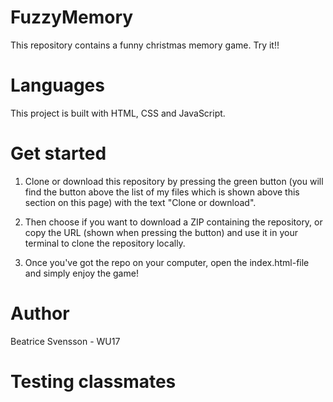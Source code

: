 # FuzzyMemory

This repository contains a funny christmas memory game. Try it!!

# Languages

This project is built with HTML, CSS and JavaScript.

# Get started

1. Clone or download this repository by pressing the green button (you will find the button above the list of my files which is shown above this section on this page) with the text "Clone or download".

2. Then choose if you want to download a ZIP containing the repository, or copy the URL (shown when pressing the button) and use it in your terminal to clone the repository locally.

3. Once you've got the repo on your computer, open the index.html-file and simply enjoy the game!

# Author

Beatrice Svensson - WU17

# Testing classmates
